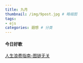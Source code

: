 ```yaml
---
title: 九月
thumbnail: /img/9post.jpg # 略缩图
tags:
- ejs
categories: 遐想 # 分类
---
```


#### 今日好歌
[人生浪费指南-图链无关](https://music.163.com/song?id=1438531668&userid=117530754)


